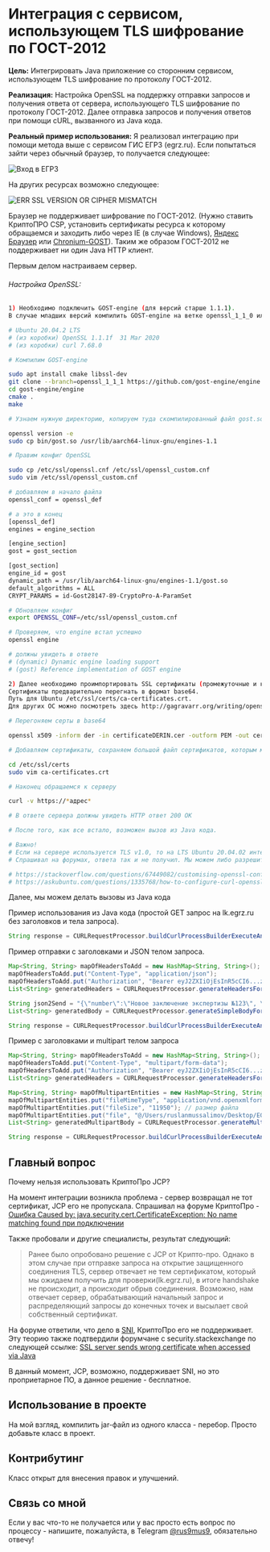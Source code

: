 # Интеграция с сервисом, использующем TLS шифрование по ГОСТ-2012

**Цель:** 
Интегрировать Java приложение со сторонним сервисом, использующем TLS шифрование по протоколу ГОСТ-2012.

**Реализация:**
Настройка OpenSSL на поддержку отправки запросов и получения ответа от сервера, использующего TLS шифрование по протоколу ГОСТ-2012. 
Далее отправка запросов и получения ответов при помощи cURL, вызванного из Java кода.

**Реальный пример использования:**
Я реализовал интеграцию при помощи метода выше с сервисом ГИС ЕГРЗ (egrz.ru). Если попытаться зайти через обычный браузер, то получается следующее:

![Вход в ЕГРЗ](https://raw.githubusercontent.com/rus9mus9/CURLRequestProcessor/main/egrz.png)

На других ресурсах возможно следующее:

![ERR SSL VERSION OR CIPHER MISMATCH](https://raw.githubusercontent.com/rus9mus9/CURLRequestProcessor/main/cipher_mismatch.jpg)


Браузер не поддерживает шифрование по ГОСТ-2012. (Нужно ставить КриптоПРО CSP, установить сертификаты ресурса к которому обращаемся и заходить либо через IE (в случае Windows), [Яндекс Браузер](https://yandex.ru/support/browser-corporate/tls/tls.html) или [Chronium-GOST](https://www.cryptopro.ru/products/chromium-gost)). Таким же образом ГОСТ-2012 не поддерживает ни один Java HTTP клиент.

Первым делом настраиваем сервер.

###### Настройка OpenSSL:

```bash
1) Необходимо подключить GOST-engine (для версий старше 1.1.1). 
В случае младших версий компилить GOST-engine на ветке openssl_1_1_0 или поставить новый OpenSSL, не удаляя старый. (но лучше обновить, дабы не пришлось связывать другой openssl с curl)

# Ubuntu 20.04.2 LTS
# (из коробки) OpenSSL 1.1.1f  31 Mar 2020
# (из коробки) curl 7.68.0

# Компилим GOST-engine

sudo apt install cmake libssl-dev
git clone --branch=openssl_1_1_1 https://github.com/gost-engine/engine.git gost-engine/engine
cd gost-engine/engine
cmake .
make

# Узнаем нужную директорию, копируем туда скомпилированный файл gost.so

openssl version -e
sudo cp bin/gost.so /usr/lib/aarch64-linux-gnu/engines-1.1

# Правим конфиг OpenSSL

sudo cp /etc/ssl/openssl.cnf /etc/ssl/openssl_custom.cnf
sudo vim /etc/ssl/openssl_custom.cnf

# добавляем в начало файла
openssl_conf = openssl_def

# а это в конец
[openssl_def]
engines = engine_section

[engine_section]
gost = gost_section

[gost_section]
engine_id = gost
dynamic_path = /usr/lib/aarch64-linux-gnu/engines-1.1/gost.so
default_algorithms = ALL
CRYPT_PARAMS = id-Gost28147-89-CryptoPro-A-ParamSet

# Обновляем конфиг
export OPENSSL_CONF=/etc/ssl/openssl_custom.cnf

# Проверяем, что engine встал успешно
openssl engine

# должны увидеть в ответе
# (dynamic) Dynamic engine loading support
# (gost) Reference implementation of GOST engine

2) Далее необходимо проимпортировать SSL сертификаты (промежуточные и конечные) сервера, к которому обращаемся. 
Сертификаты предварительно перегнать в формат base64. 
Путь для Ubuntu /etc/ssl/certs/ca-certificates.crt. 
Для других ОС можно посмотреть здесь http://gagravarr.org/writing/openssl-certs/others.shtml.

# Перегоняем серты в base64

openssl x509 -inform der -in certificateDERIN.cer -outform PEM -out certificateBASE64OUT.crt

# Добавляем сертификаты, сохраняем большой файл сертификатов, которым можно доверять

cd /etc/ssl/certs
sudo vim ca-certificates.crt

# Наконец обращаемся к серверу

curl -v https://*адрес*

# В ответе сервера должны увидеть HTTP ответ 200 OK

# После того, как все встало, возможен вызов из Java кода.

# Важно!
# Если на сервере используется TLS v1.0, то на LTS Ubuntu 20.04.02 интеграция невозможна. На старых CentOS все работает нормально.
# Спрашивал на форумах, ответа так и не получил. Мы можем либо разрешить TLS v1.0, либо подключить GOST engine.

# https://stackoverflow.com/questions/67449082/customising-openssl-config-file-to-make-it-work-with-both-custom-engine-and-tls
# https://askubuntu.com/questions/1335768/how-to-configure-curl-openssl-in-order-to-make-it-work-with-custom-engine-and
```

Далее, мы можем делать вызовы из Java кода

Пример использования из Java кода
(простой GET запрос на lk.egrz.ru без заголовков и тела запроса).

```java
String response = CURLRequestProcessor.buildCurlProcessBuilderExecuteAndGetResponse("GET", "https://lk.egrz.ru", null, null, false);
```

Пример отправки с заголовками и JSON телом запроса.

```java
Map<String, String> mapOfHeadersToAdd = new HashMap<String, String>();
mapOfHeadersToAdd.put("Content-Type", "application/json");    
mapOfHeadersToAdd.put("Authorization", "Bearer eyJ2ZXIiOjEsInR5cCI6...z_HkkdA");
List<String> generatedHeaders = CURLRequestProcessor.generateHeadersForCurlRequest(mapOfHeadersToAdd); // генерируем заголовки

String json2Send = "{\"number\":\"Новое заключение экспертизы №123\", \"dateOfIssue\":\"01.01.2001\"}";
List<String> generatedBody = CURLRequestProcessor.generateSimpleBodyForCurlRequest(json2Send); // генерируем JSON тело запроса

String response = CURLRequestProcessor.buildCurlProcessBuilderExecuteAndGetResponse("POST", "https://lk.egrz.ru/api/expertises/", generatedHeaders, generatedBody, false); // отправляем запрос и получаем ответ
```

Пример с заголовками и multipart телом запроса
```java
Map<String, String> mapOfHeadersToAdd = new HashMap<String, String>();
mapOfHeadersToAdd.put("Content-Type", "multipart/form-data");
mapOfHeadersToAdd.put("Authorization", "Bearer eyJ2ZXIiOjEsInR5cCI6...z_HkkdA");
List<String> generatedHeaders = CURLRequestProcessor.generateHeadersForCurlRequest(mapOfHeadersToAdd); // генерируем заголовки

Map<String, String> mapOfMultipartEntities = new HashMap<String, String>();
mapOfMultipartEntities.put("fileMimeType", "application/vnd.openxmlformats-officedocument.wordprocessingml.document"); // MIME тип для .docx очень длинный
mapOfMultipartEntities.put("fileSize", "11950"); // размер файла
mapOfMultipartEntities.put("file", "@/Users/ruslanmussalimov/Desktop/EGRZ_api.docx"); // файл, который нужно отправить "@" означает берем с диска
List<String> generatedMultipartBody = CURLRequestProcessor.generateMultipartBodyForCurlRequest(mapOfMultipartEntities); // генерирует multipart тело

String response = CURLRequestProcessor.buildCurlProcessBuilderExecuteAndGetResponse("POST", "https://lk.egrz.ru/api/file/uploadFile/", generatedHeaders, generatedMultipartBody, false); // отправляем запрос и получаем ответ
```

## Главный вопрос

Почему нельзя использовать КриптоПро JCP? 

На момент интеграции возникла проблема - сервер возвращал не тот сертификат, JCP его не пропускала. Спрашивал на форуме КриптоПро - [Ошибка Caused by: java.security.cert.CertificateException: No name matching found при подключении](https://www.cryptopro.ru/forum2/default.aspx?g=posts&t=17248)

Также пробовали и другие специалисты, результат следующий:

>Ранее было опробовано решение с JCP от Крипто-про. Однако в этом случае при отправке запроса на открытие защищенного соединения TLS, сервер отвечает не тем сертификатом, который мы ожидаем получить для проверки(lk.egrz.ru), в итоге handshake не происходит, а происходит обрыв соединения. Возможно, нам отвечает сервер, обрабатывающий начальный запрос и распределяющий запросы до конечных точек и высылает свой собственный сертификат.

На форуме ответили, что дело в [SNI](https://ru.wikipedia.org/wiki/Server_Name_Indication), КриптоПро его не поддерживает. Эту теорию также подтвердили форумчане с security.stackexchange по следующей ссылке:
[SSL server sends wrong certificate when accessed via Java](https://security.stackexchange.com/questions/222575/ssl-server-sends-wrong-certificate-when-accessed-via-java)

В данный момент, JCP, возможно, поддерживает SNI, но это проприетарное ПО, а данное решение - бесплатное.

## Использование в проекте

На мой взгляд, компилить jar-файл из одного класса - перебор. Просто добавьте класс в проект.

## Контрибутинг

Класс открыт для внесения правок и улучшений.


## Связь со мной

Если у вас что-то не получается или у вас просто есть вопрос по процессу - напишите, пожалуйста, в Telegram [@rus9mus9](https://t.me/rus9mus9), обязательно отвечу! 
